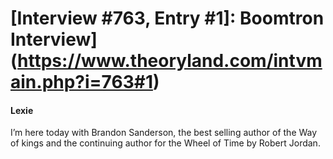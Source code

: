 # [Interview #763, Entry #1]: Boomtron Interview](https://www.theoryland.com/intvmain.php?i=763#1)

#### Lexie

I’m here today with Brandon Sanderson, the best selling author of the Way of kings and the continuing author for the Wheel of Time by Robert Jordan.

